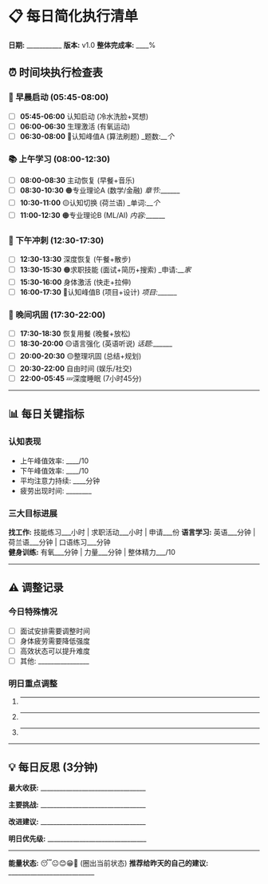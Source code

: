 # 📋 每日简化执行清单

**日期:** ___________  **版本:** v1.0  **整体完成率:** ____%

## ⏰ 时间块执行检查表

### 🌅 早晨启动 (05:45-08:00)
- [ ] **05:45-06:00** 认知启动 (冷水洗脸+冥想)
- [ ] **06:00-06:30** 生理激活 (有氧运动) 
- [ ] **06:30-08:00** 🔴认知峰值A (算法刷题) _题数:___个_

### 📚 上午学习 (08:00-12:30)  
- [ ] **08:00-08:30** 主动恢复 (早餐+音乐)
- [ ] **08:30-10:30** 🟠专业理论A (数学/金融) _章节:_______
- [ ] **10:30-11:00** 🟡认知切换 (荷兰语) _单词:___个_
- [ ] **11:00-12:30** 🟠专业理论B (ML/AI) _内容:_______

### 🎯 下午冲刺 (12:30-17:30)
- [ ] **12:30-13:30** 深度恢复 (午餐+散步)
- [ ] **13:30-15:30** 🟠求职技能 (面试+简历+搜索) _申请:___家_
- [ ] **15:30-16:00** 身体激活 (快走+拉伸)
- [ ] **16:00-17:30** 🔴认知峰值B (项目+设计) _项目:_______

### 🌙 晚间巩固 (17:30-22:00)
- [ ] **17:30-18:30** 恢复用餐 (晚餐+放松)
- [ ] **18:30-20:00** 🟡语言强化 (英语听说) _话题:_______
- [ ] **20:00-20:30** 🟡整理巩固 (总结+规划)
- [ ] **20:30-22:00** 自由时间 (娱乐/社交)
- [ ] **22:00-05:45** 💤深度睡眠 (7小时45分)

---

## 📊 每日关键指标

### 认知表现
- 上午峰值效率: ____/10
- 下午峰值效率: ____/10  
- 平均注意力持续: ____分钟
- 疲劳出现时间: ________

### 三大目标进展
**找工作:** 技能练习___小时 | 求职活动___小时 | 申请___份
**语言学习:** 英语___分钟 | 荷兰语___分钟 | 口语练习___分钟  
**健身训练:** 有氧___分钟 | 力量___分钟 | 整体精力___/10

---

## ⚠️ 调整记录

### 今日特殊情况
- [ ] 面试安排需要调整时间
- [ ] 身体疲劳需要降低强度  
- [ ] 高效状态可以提升难度
- [ ] 其他: ________________

### 明日重点调整
1. _________________________
2. _________________________  
3. _________________________

---

## 💡 每日反思 (3分钟)

**最大收获:** _________________________________

**主要挑战:** _________________________________

**改进建议:** _________________________________

**明日优先级:** _______________________________

---
**能量状态:** 😴😐😊😁🚀 (圈出当前状态)
**推荐给昨天的自己的建议:** ___________________________